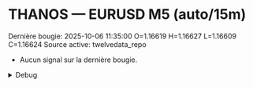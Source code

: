 # THANOS — EURUSD M5 (auto/15m)
Dernière bougie: 2025-10-06 11:35:00  O=1.16619  H=1.16627  L=1.16609  C=1.16624
Source active: twelvedata_repo

- Aucun signal sur la dernière bougie.

<details><summary>Debug</summary>

- TD_API_KEY manquant.

</details>